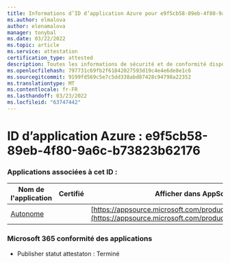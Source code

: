 ```yaml
---
title: Informations d’ID d’application Azure pour e9f5cb58-89eb-4f80-9a6c-b73823b62176
ms.author: elmalova
author: elenamalova
manager: tonybal
ms.date: 03/22/2022
ms.topic: article
ms.service: attestation
certification_type: attested
description: Toutes les informations de sécurité et de conformité disponibles pour e9f5cb58-89eb-4f80-9a6c-b73823b62176.
ms.openlocfilehash: 797731c69fb2f61842027593d19c4e4e6de8e1c6
ms.sourcegitcommit: 9199fd569c5e7c5dd338abd87428c94798a22352
ms.translationtype: MT
ms.contentlocale: fr-FR
ms.lasthandoff: 03/23/2022
ms.locfileid: "63747442"
---
```

# <a name="azure-app-id-e9f5cb58-89eb-4f80-9a6c-b73823b62176"></a>ID d’application Azure : e9f5cb58-89eb-4f80-9a6c-b73823b62176


### <a name="apps-associated-with-this-id"></a>Applications associées à cet ID :
| **Nom de l'application** | **Certifié** | **Afficher dans AppSource** |
|--------------|---------------|-----------------------|
| [Autonome](../forward/WA200003001.md) |  | [https://appsource.microsoft.com/product/office/WA200003001](https://appsource.microsoft.com/product/office/WA200003001) |

### <a name="microsoft-365-app-compliance-status"></a>Microsoft 365 conformité des applications
- Publisher statut attestaton : Terminé
